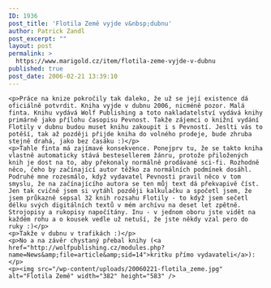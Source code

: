 ```yaml
---
ID: 1936
post_title: 'Flotila Země vyjde v&nbsp;dubnu'
author: Patrick Zandl
post_excerpt: ""
layout: post
permalink: >
  https://www.marigold.cz/item/flotila-zeme-vyjde-v-dubnu
published: true
post_date: 2006-02-21 13:39:10
---
```

	<p>Práce na knize pokročily tak daleko, že už se její existence dá oficiálně potvrdit. Kniha vyjde v dubnu 2006, nicméně pozor. Malá finta. Knihu vydává Wolf Publishing a toto nakladatelství vydává knihy primárně jako přílohu časopisu Pevnost. Takže zájemci o knižní vydání Flotily v dubnu budou muset knihu zakoupit i s Pevností. Jeslti vás to potěší, tak až později přijde kniha do volného prodeje, bude zhruba stejně drahá, jako bez časáku :)</p>
	<p>Tahle finta má zajímavé konsekvence. Ponejprv tu, že se takto kniha vlastně automaticky stává bestesellerem žánru, protože přiložených knih je dost na to, aby překonaly normálně prodávané sci-fi. Rozhodně něco, čeho by začínající autor těžko za normálních podmínek dosáhl. Podruhé mne rozesmálo, když vydavatel Pevnosti pravil něco v tom smyslu, že na začínajícího autora se ten můj text dá překvapivě číst. Jen tak cvičně jsem si vytáhl později kalkulačku a spočetl jsem, že jsem průkazně sepsal 32 knih rozsahu Flotily - to když jsem sečetl délku svých digitálních textů v mém archívu na deset let zpětně. Strojopisy a rukopisy napočítány. Inu - v jednom oboru jste vidět na každém rohu a o kousek vedle už netuší, že jste někdy vzal pero do ruky :)</p>
	<p>Takže v dubnu v trafikách :)</p>
	<p>No a na závěr chystaný přebal knihy (<a href="http://wolfpublishing.cz/modules.php?name=News&amp;file=article&amp;sid=14">kritku přímo vydavateli</a>):</p>
	<p><img src="/wp-content/uploads/20060221-flotila_zeme.jpg" alt="Flotila Země" width="382" height="583" />
</p>